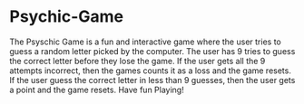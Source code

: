 # Psychic-Game

The Psyschic Game is a fun and interactive game where the user tries to guess a random letter picked by the computer. The user has 9 tries to guess the correct letter before they lose the game. If the user gets all the 9 attempts incorrect, then the games counts it as a loss and the game resets. If the user guess the correct letter in less than 9 guesses, then the user gets a point and the game resets. Have fun Playing!
